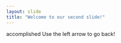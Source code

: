 ```yaml
---
layout: slide
title: "Welcome to our second slide!"
---
```

accomplished
Use the left arrow to go back!
